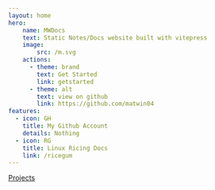 ```yaml
---
layout: home
hero:
    name: MWDocs
    text: Static Notes/Docs website built with vitepress
    image:
        src: /m.svg
    actions:
      - theme: brand
        text: Get Started
        link: getstarted
      - theme: alt
        text: view on github
        link: https://github.com/matwin04
features:
  - icon: GH
    title: My Github Account
    details: Nothing
  - icon: RG
    title: Linux Ricing Docs
    link: /ricegum 
---
```


[Projects](/projects)
